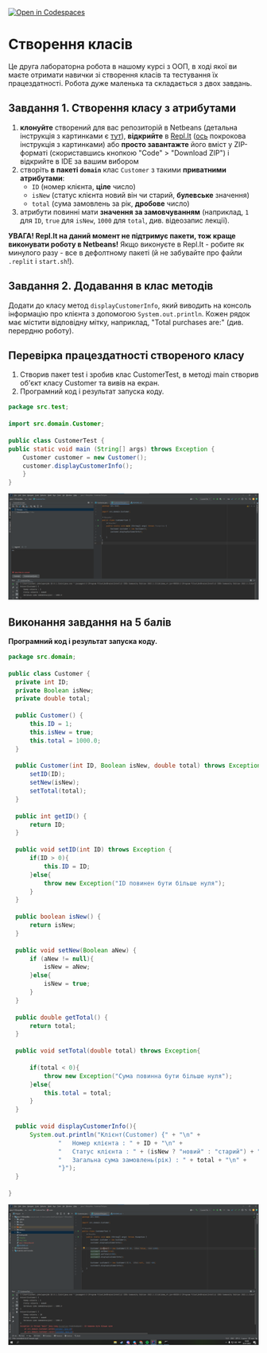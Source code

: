[![Open in Codespaces](https://classroom.github.com/assets/launch-codespace-f4981d0f882b2a3f0472912d15f9806d57e124e0fc890972558857b51b24a6f9.svg)](https://classroom.github.com/open-in-codespaces?assignment_repo_id=9864364)
# Створення класів

Це друга лабораторна робота в нашому курсі з ООП, в ході якої ви маєте отримати навички зі створення класів та тестування їх працездатності. Робота дуже маленька та складається з двох завдань.

## Завдання 1. Створення класу з атрибутами

1. **клонуйте** створений для вас репозиторій в Netbeans (детальна інструкція з картинками є [тут](https://netbeans.org/kb/docs/ide/git.html)), **відкрийте** в [Repl.It](https://repl.it/) ([ось](https://repl.it/talk/learn/Configuring-GitHub-repos-to-run-on-Replit-and-contributing-back/23948) покрокова інструкція з картинками) або **просто завантажте** його вміст у ZIP-форматі (скориставшись кнопкою "Code" > "Download ZIP") і відкрийте в IDE за вашим вибором
2. створіть **в пакеті ````domain````** клас ```` Сustomer ```` з такими **приватними атрибутами**:
    * ````ID```` (номер клієнта, **ціле** число)
    * ````isNew```` (статус клієнта новий він чи старий, **булевське** значення)
    * ````total```` (сума замовлень за рік, **дробове** число)
3. атрибути повинні мати **значення за замовчуванням** (наприклад, ````1```` для ````ID````, ````true```` для ````isNew````, ````1000```` для ````total````, див. відеозапис лекції).

**УВАГА! Repl.It на даний момент не підтримує пакети, тож краще виконувати роботу в Netbeans!** Якщо виконуєте в Repl.It - робите як минулого разу - все в дефолтному пакеті (й не забувайте про файли ````.replit```` і ````start.sh````!).

## Завдання 2. Додавання в клас методів 

Додати до класу метод ````displayCustomerInfo````, який виводить на консоль інформацію про клієнта з допомогою ````System.out.println````. Кожен рядок має містити відповідну мітку, наприклад, "Total purchases are:" (див. перердню роботу).


## Перевірка працездатності створеного класу

1. Створив пакет test і зробив клас CustomerTest, в методі main створив об'єкт класу Сustomer та вивів на екран.
2. Програмний код і результат запуска коду.
``` java
package src.test;

import src.domain.Customer;

public class CustomerTest {
public static void main (String[] args) throws Exception {
    Customer customer = new Customer();
    customer.displayCustomerInfo();
    }
}
```
    
![img_1.png](img_1.png)




## Виконання завдання на 5 балів

**Програмний код і результат запуска коду.**


  ``` java 
package src.domain;

public class Customer {
    private int ID;
    private Boolean isNew;
    private double total;

    public Customer() {
        this.ID = 1;
        this.isNew = true;
        this.total = 1000.0;
    }

    public Customer(int ID, Boolean isNew, double total) throws Exception {
        setID(ID);
        setNew(isNew);
        setTotal(total);
    }

    public int getID() {
        return ID;
    }

    public void setID(int ID) throws Exception {
        if(ID > 0){
            this.ID = ID;
        }else{
            throw new Exception("ID повинен бути більше нуля");
        }
    }

    public boolean isNew() {
        return isNew;
    }

    public void setNew(Boolean aNew) {
        if (aNew != null){
            isNew = aNew;
        }else{
            isNew = true;
        }
    }

    public double getTotal() {
        return total;
    }

    public void setTotal(double total) throws Exception{

        if(total < 0){
            throw new Exception("Сума повинна бути більше нуля");
        }else{
            this.total = total;
        }
    }

    public void displayCustomerInfo(){
        System.out.println("Клієнт(Customer) {" + "\n" +
                "   Номер клієнта : " + ID + "\n" +
                "   Статус клієнта : " + (isNew ? "новий" : "старий") + "\n" +
                "   Загальна сума замовлень(рік) : " + total + "\n" +
                "}");
    }

}  
  ```

![img_2.png](img_2.png)
